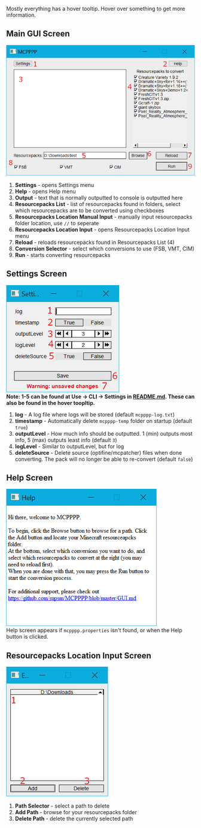 Mostly everything has a hover tooltip. Hover over something to get more information.

## Main GUI Screen
![Guimain](images/guimain.png)  
1. **Settings** - opens Settings menu
2. **Help** - opens Help menu
3. **Output** - text that is normally outputted to console is outputted here
4. **Resourcepacks List** - list of resourcepacks found in folders, select which resourcepacks are to be converted using checkboxes
5. **Resourcepacks Location Manual Input** - manually input resourcepacks folder location, use ` // ` to seperate
6. **Resourcepacks Location Input** - opens Resourcepacks Location Input menu
7. **Reload** - reloads resourcepacks found in Resourcepacks List (4)
8. **Conversion Selector** - select which conversions to use (FSB, VMT, CIM)
9. **Run** - starts converting resourcepacks

## Settings Screen
![Guisettings](images/guisettings.png)  
**Note: 1-5 can be found at Use -> CLI -> Settings in [README.md](README.md). These can also be found in the hover toopltip.**
1. **log** - A log file where logs will be stored (default `mcpppp-log.txt`)
2. **timestamp** - Automatically delete `mcpppp-temp` folder on startup (default `true`)
3. **outputLevel** - How much info should be outputted. 1 (min) outputs most info, 5 (max) outputs least info (default `3`)
4. **logLevel** - Similar to outputLevel, but for log
5. **deleteSource** - Delete source (optifine/mcpatcher) files when done converting. The pack will no longer be able to re-convert (default `false`)

## Help Screen
![Guihelp](images/guihelp.png)  
Help screen appears if `mcpppp.properties` isn't found, or when the Help button is clicked.

## Resourcepacks Location Input Screen
![Guirespackinput](images/guirespackinput.png)  
1. **Path Selector** - select a path to delete
2. **Add Path** - browse for your resourcepacks folder
3. **Delete Path** - delete the currently selected path